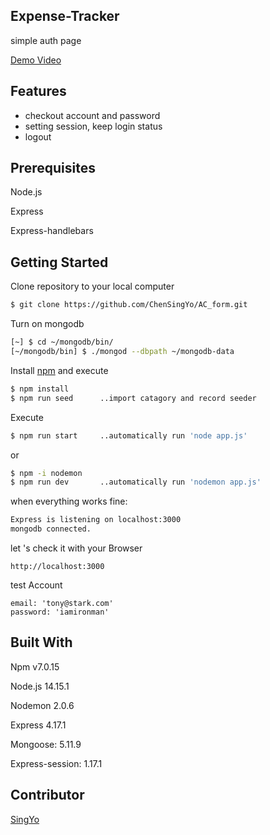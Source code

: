 ## Expense-Tracker

simple auth page

[Demo Video](https://user-images.githubusercontent.com/69234380/107142350-5399c100-6969-11eb-808a-82485a965d3d.mp4)

## **Features**

- checkout account and password
- setting session, keep login status
- logout

## Prerequisites

Node.js

Express

Express-handlebars



## **Getting Started**

Clone repository to your local computer

```bash
$ git clone https://github.com/ChenSingYo/AC_form.git
```

Turn on mongodb

```bash
[~] $ cd ~/mongodb/bin/
[~/mongodb/bin] $ ./mongod --dbpath ~/mongodb-data
```

Install [npm](https://www.npmjs.com/) and execute

```bash
$ npm install
$ npm run seed      ..import catagory and record seeder
```

Execute

```bash
$ npm run start     ..automatically run 'node app.js'
```

or

```bash
$ npm -i nodemon
$ npm run dev       ..automatically run 'nodemon app.js'
```

when everything works fine:

```bash
Express is listening on localhost:3000
mongodb connected.
```

let 's check it with your Browser

```
http://localhost:3000
```

test Account

```
email: 'tony@stark.com'
password: 'iamironman'
```

## **Built With**

Npm v7.0.15

Node.js 14.15.1

Nodemon 2.0.6

Express 4.17.1

Mongoose: 5.11.9

Express-session: 1.17.1
## Contributor

[SingYo](https://github.com/ChenSingYo)
